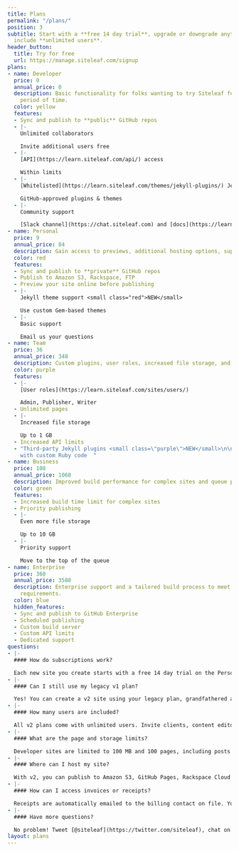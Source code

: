 ```yaml
---
title: Plans
permalink: "/plans/"
position: 3
subtitle: Start with a **free 14 day trial**, upgrade or downgrade anytime. All plans
  include **unlimited users**.
header_button:
  title: Try for free
  url: https://manage.siteleaf.com/signup
plans:
- name: Developer
  price: 0
  annual_price: 0
  description: Basic functionality for folks wanting to try Siteleaf for an unlimited
    period of time.
  color: yellow
  features:
  - Sync and publish to **public** GitHub repos
  - |-
    Unlimited collaborators

    Invite additional users free
  - |-
    [API](https://learn.siteleaf.com/api/) access

    Within limits
  - |-
    [Whitelisted](https://learn.siteleaf.com/themes/jekyll-plugins/) Jekyll plugins

    GitHub-approved plugins & themes
  - |-
    Community support

    [Slack channel](https://chat.siteleaf.com) and [docs](https://learn.siteleaf.com)
- name: Personal
  price: 9
  annual_price: 84
  description: Gain access to previews, additional hosting options, support, and more.
  color: red
  features:
  - Sync and publish to **private** GitHub repos
  - Publish to Amazon S3, Rackspace, FTP
  - Preview your site online before publishing
  - |-
    Jekyll theme support <small class="red">NEW</small>

    Use custom Gem-based themes
  - |-
    Basic support

    Email us your questions
- name: Team
  price: 36
  annual_price: 348
  description: Custom plugins, user roles, increased file storage, and unlimited pages.
  color: purple
  features:
  - |-
    [User roles](https://learn.siteleaf.com/sites/users/)

    Admin, Publisher, Writer
  - Unlimited pages
  - |-
    Increased file storage

    Up to 1 GB
  - Increased API limits
  - "Third-party Jekyll plugins <small class=\"purple\">NEW</small>\n\nBuild sites
    with custom Ruby code  "
- name: Business
  price: 108
  annual_price: 1068
  description: Improved build performance for complex sites and queue priority.
  color: green
  features:
  - Increased build time limit for complex sites
  - Priority publishing
  - |-
    Even more file storage

    Up to 10 GB
  - |-
    Priority support

    Move to the top of the queue
- name: Enterprise
  price: 360
  annual_price: 3588
  description: Enterprise support and a tailored build process to meet your site’s
    requirements.
  color: blue
  hidden_features:
  - Sync and publish to GitHub Enterprise
  - Scheduled publishing
  - Custom build server
  - Custom API limits
  - Dedicated support
questions:
- |-
  #### How do subscriptions work?

  Each new site you create starts with a free 14 day trial on the Personal plan, no credit card required. At the end of your trial, you'll be prompted to select a plan. You can upgrade or downgrade at any time and your next month's bill will be prorated. Sites are billed monthly.
- |-
  #### Can I still use my legacy v1 plan?

  Yes! You can create a v2 site using your legacy plan, grandfathered at its current price. Legacy plans are held to its original user and site limits, and do not include advanced features like third-party Jekyll plugins. You can upgrade to a v2 plan at any time from your site’s settings page and cancel your legacy plan from your account page. You can also add v2 sites on top of your legacy plan if you hit your limit.
- |-
  #### How many users are included?

  All v2 plans come with unlimited users. Invite clients, content editors, and collaborators at no extra cost. Upgrade to the Team (or higher) plan to take advantage of [user roles](https://learn.siteleaf.com/sites/users/) for admins, publishers, and writers. For those on a legacy plan, user limits may apply (see your account page for details).
- |-
  #### What are the page and storage limits?

  Developer sites are limited to 100 MB and 100 pages, including posts and documents. Personal sites are limited to 500 MB and 500 pages. Team sites (as well as legacy v1 plans) come with unlimited pages and 1 GB of storage. Business sites come with 10 GB of storage, and Enterprise with 100 GB.
- |-
  #### Where can I host my site?

  With v2, you can publish to Amazon S3, GitHub Pages, Rackspace Cloud Files, or any host that supports FTP or SFTP (Digital Ocean, Media Temple,  Dreamhost, GoDaddy, etc). Unlike v1, we no longer offer built-in Siteleaf Hosting. We decided to focus our efforts on being the best CMS and let others be the best hosting company.
- |-
  #### How can I access invoices or receipts?

  Receipts are automatically emailed to the billing contact on file. You can also print or download past receipts by logging in and clicking the [Billing tab](https://manage.siteleaf.com/account?section=billing) under Account.
- |-
  #### Have more questions?

  No problem! Tweet [@siteleaf](https://twitter.com/siteleaf), chat on [Slack](https://chat.siteleaf.com), or [email us](mailto:billing@siteleaf.com?subject=Question%20about%20your%20plans).
layout: plans
---
```



